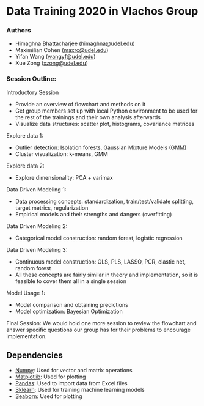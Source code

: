 # Data Training 2020 in Vlachos Group

### Authors
- Himaghna Bhattacharjee (himaghna@udel.edu)
- Maximilian Cohen (maxrc@udel.edu)
- Yifan Wang (wangyf@udel.edu)
- Xue Zong (xzong@udel.edu)

### Session Outline:

Introductory Session
- Provide an overview of flowchart and methods on it
- Get group members set up with local Python environment to be used for the rest of the trainings and their own analysis afterwards
- Visualize data structures: scatter plot, histograms, covariance matrices

Explore data 1:
- Outlier detection: Isolation forests, Gaussian Mixture Models (GMM)
- Cluster visualization: k-means, GMM

Explore data 2:
- Explore dimensionality: PCA + varimax

Data Driven Modeling 1:
- Data processing concepts: standardization, train/test/validate splitting, target metrics, regularization
- Empirical models and their strengths and dangers (overfitting)

Data Driven Modeling 2:
- Categorical model construction: random forest, logistic regression

Data Driven Modeling 3:
- Continuous model construction: OLS, PLS, LASSO, PCR, elastic net, random forest
- All these concepts are fairly similar in theory and implementation, so it is feasible to cover them all in a single session

Model Usage 1:
- Model comparison and obtaining predictions
- Model optimization: Bayesian Optimization

Final Session: We would hold one more session to review the flowchart and answer specific questions our group has for their problems to encourage implementation.

## Dependencies
- [Numpy](https://numpy.org/): Used for vector and matrix operations
- [Matplotlib](https://matplotlib.org/): Used for plotting
- [Pandas](https://pandas.pydata.org/): Used to import data from Excel files
- [Sklearn](https://scikit-learn.org/stable/): Used for training machine learning models
- [Seaborn](https://seaborn.pydata.org/): Used for plotting

